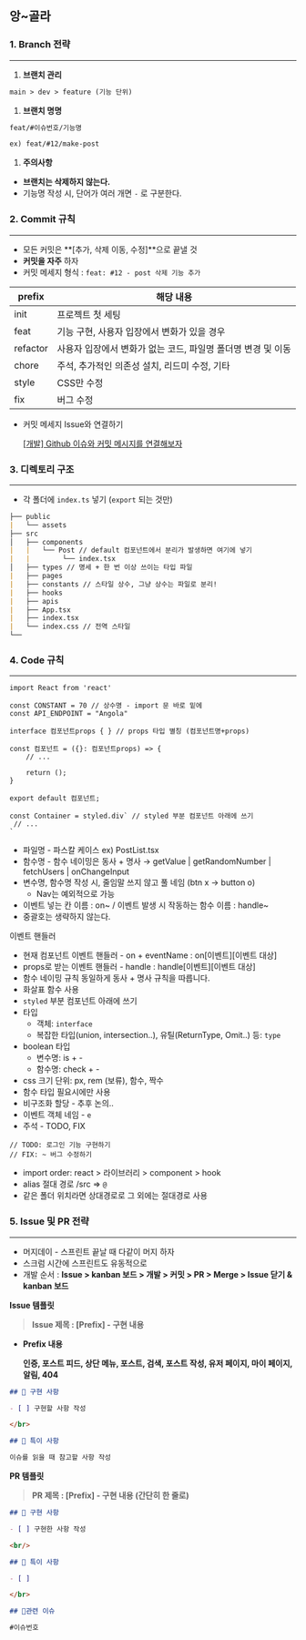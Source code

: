 ## 앙~골라
### 1. Branch 전략

---

1. **브랜치 관리**

```markdown
main > dev > feature (기능 단위)
```

1. **브랜치 명명**

```markdown
feat/#이슈번호/기능명

ex) feat/#12/make-post
```

1. **주의사항**
- **브랜치는 삭제하지 않는다.**
- 기능명 작성 시, 단어가 여러 개면 `-` 로 구분한다.

### 2. Commit 규칙

---

- 모든 커밋은 **[추가, 삭제 이동, 수정]**으로 끝낼 것
- **커밋을 자주** 하자
- 커밋 메세지 형식 : `feat: #12 - post 삭제 기능 추가`

| prefix  | 해당 내용 |
| --- | --- |
| init  | 프로젝트 첫 세팅 |
| feat  | 기능 구현, 사용자 입장에서 변화가 있을 경우 |
| refactor  | 사용자 입장에서 변화가 없는 코드, 파일명 폴더명 변경 및 이동 |
| chore     | 주석, 추가적인 의존성 설치, 리드미 수정, 기타 |
| style   | CSS만 수정 |
| fix  | 버그 수정 |
- 커밋 메세지 Issue와 연결하기
    
    [[개발] Github 이슈와 커밋 메시지를 연결해보자](https://devport.tistory.com/12)
    

### 3. 디렉토리 구조

---

- 각 폴더에 `index.ts` 넣기 (`export` 되는 것만)

```markdown
├── public
|   └── assets
├── src
│   ├── components
|   |   └── Post // default 컴포넌트에서 분리가 발생하면 여기에 넣기
|   |        └── index.tsx
│   ├── types // 명세 + 한 번 이상 쓰이는 타입 파일
|   ├── pages
|   ├── constants // 스타일 상수, 그냥 상수는 파일로 분리! 
|   ├── hooks
|   ├── apis
|   ├── App.tsx
|   ├── index.tsx
|   └── index.css // 전역 스타일
└──
```

### 4. Code 규칙

---

```tsx
import React from 'react'

const CONSTANT = 70 // 상수명 - import 문 바로 밑에
const API_ENDPOINT = "Angola"

interface 컴포넌트props { } // props 타입 별칭 (컴포넌트명+props) 

const 컴포넌트 = ({}: 컴포넌트props) => {
	// ...
	
	return ();
}

export default 컴포넌트;

const Container = styled.div` // styled 부분 컴포넌트 아래에 쓰기
 // ...
`
```

- 파일명 - 파스칼 케이스 ex) PostList.tsx
- 함수명 - 함수 네이밍은 동사 + 명사 → getValue | getRandomNumber | fetchUsers | onChangeInput
- 변수명, 함수명 작성 시, 줄임말 쓰지 않고 풀 네임 (btn x → button o)
    - Nav는 예외적으로 가능
- 이벤트 넣는 칸 이름 : on~ / 이벤트 발생 시 작동하는 함수 이름 : handle~
- 중괄호는 생략하지 않는다.

이벤트 핸들러

- 현재 컴포넌트 이벤트 핸들러 - on + eventName : on[이벤트][이벤트 대상]
- props로 받는 이벤트 핸들러 - handle : handle[이벤트][이벤트 대상]
- 함수 네이밍 규칙 동일하게 동사 + 명사 규칙을 따릅니다.
- 화살표 함수 사용
- `styled` 부분 컴포넌트 아래에 쓰기
- 타입
    - 객체: `interface`
    - 복잡한 타입(union, intersection..), 유틸(ReturnType, Omit..) 등: `type`
- boolean 타입
    - 변수명: is + -
    - 함수명: check + -
- css 크기 단위: px, rem (보류), 함수, 짝수
- 함수 타입 필요시에만 사용
- 비구조화 할당 - 추후 논의..
- 이벤트 객체 네임 - `e`
- 주석 - TODO, FIX

```tsx
// TODO: 로그인 기능 구현하기
// FIX: ~ 버그 수정하기
```

- import order: react > 라이브러리 > component > hook
- alias 절대 경로 /src ⇒ `@`
- 같은 폴더 위치라면 상대경로로 그 외에는 절대경로 사용

### 5. Issue 및 PR 전략

---

- 머지데이 - 스프린트 끝날 때 다같이 머지 하자
- 스크럼 시간에 스프린트도 유동적으로
- 개발 순서 : **Issue > kanban 보드 > 개발 > 커밋 > PR > Merge > Issue 닫기 & kanban 보드**

**Issue 템플릿**

> **Issue 제목 : [Prefix] - 구현 내용**
> 
- **Prefix 내용**
    
    **인증, 포스트 피드, 상단 메뉴, 포스트, 검색, 포스트 작성, 유저 페이지, 마이 페이지, 알림, 404**
    

```markdown
## 📑 구현 사항

- [ ] 구현할 사항 작성

</br>

## 🚧 특이 사항

이슈를 읽을 때 참고할 사항 작성
```

**PR 템플릿**

> **PR 제목 : [Prefix] - 구현 내용 (간단히 한 줄로)**
> 

```markdown
## 📑 구현 사항 

- [ ] 구현한 사항 작성

<br/>

## 🚧 특이 사항

- [ ] 

</br>

## 🚨관련 이슈

#이슈번호
```
